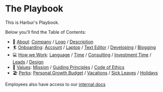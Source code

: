 # The Playbook

This is Harbur's Playbook.

Below you'll find the Table of Contents:

* 🦄 [About]: [Company] / [Logo] / [Description]
* 🏄 [Onboarding]: [Account] / [Laptop] / [Text Editor] / [Developing] / [Blogging]
* 💻 [How we Work]: [Language] / [Time] / [Consulting] / [Investment Time] / [Leads] / [Design]
* 🎯 [Values]: [Mission] / [Guiding Principles] / [Code of Ethics]
* 🏖️ [Perks]: [Personal Growth Budget] / [Vacations] / [Sick Leaves] / [Holidays]

[About]: about.md
  [Company]: about.md#company
  [Logo]: about.md#logo
  [Description]: about.md#description

[Onboarding]: onboarding.md
  [Account]: onboarding.md#account
  [Laptop]: onboarding.md#laptop
  [Text Editor]: onboarding.md#text-editor
  [Planning]: onboarding.md#planning
  [Developing]: onboarding.md#developing
  [Blogging]: onboarding.md#blogging

[How we Work]: how-we-work.md
  [Language]: how-we-work.md#language
  [Time]: how-we-work.md#time
  [Consulting]: how-we-work.md#consulting
  [Investment Time]: how-we-work.md#investment-time
  [Leads]: how-we-work.md#leads
  [Design]: how-we-work.md#design

[Values]: values.md
  [Mission]: values.md#mission
  [Guiding Principles]: values.md#guiding-principles
  [Code of Ethics]: values.md#code-of-ethics

[Perks]: perks.md
  [Personal Growth Budget]: perks.md#personal-growth-budget
  [Vacations]: perks.md#vacations
  [Sick Leaves]: perks.md#sick-leaves
  [Holidays]: perks.md#holidays


Employees also have access to our [internal docs]

[internal docs]: https://docs.pro.harbur.io
